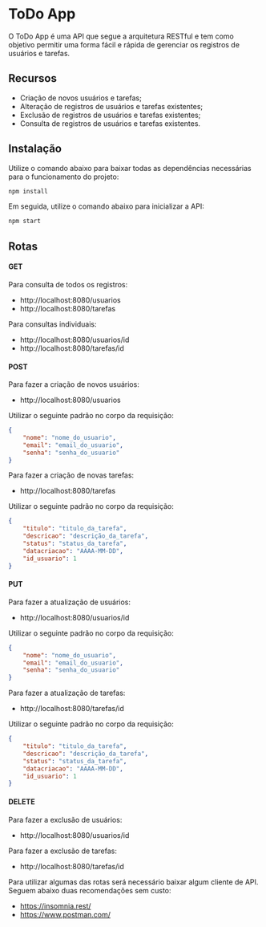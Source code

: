 # ToDo App

O ToDo App é uma API que segue a arquitetura RESTful e tem como objetivo permitir uma forma fácil e rápida de gerenciar os registros de usuários e tarefas.

## Recursos

- Criação de novos usuários e tarefas;
- Alteração de registros de usuários e tarefas existentes;
- Exclusão de registros de usuários e tarefas existentes;
- Consulta de registros de usuários e tarefas existentes.

## Instalação
Utilize o comando abaixo para baixar todas as dependências necessárias para o funcionamento do projeto:
```sh
npm install 
```
Em seguida, utilize o comando abaixo para inicializar a API:  
```sh
npm start 
```

## Rotas

#### GET
Para consulta de todos os registros:
- http://localhost:8080/usuarios
- http://localhost:8080/tarefas

Para consultas individuais:
- http://localhost:8080/usuarios/id
- http://localhost:8080/tarefas/id

#### POST
Para fazer a criação de novos usuários:
- http://localhost:8080/usuarios 

Utilizar o seguinte padrão no corpo da requisição:

```json
{
	"nome": "nome_do_usuario",
	"email": "email_do_usuario",
	"senha": "senha_do_usuario"
}
```

Para fazer a criação de novas tarefas:
- http://localhost:8080/tarefas 

Utilizar o seguinte padrão no corpo da requisição:

```json
{
	"titulo": "titulo_da_tarefa",
	"descricao": "descrição_da_tarefa",
	"status": "status_da_tarefa",
	"datacriacao": "AAAA-MM-DD",
	"id_usuario": 1
}
```

#### PUT
Para fazer a atualização de usuários:
- http://localhost:8080/usuarios/id 

Utilizar o seguinte padrão no corpo da requisição:
```json
{
	"nome": "nome_do_usuario",
	"email": "email_do_usuario",
	"senha": "senha_do_usuario"
}
```
Para fazer a atualização de tarefas:
- http://localhost:8080/tarefas/id

Utilizar o seguinte padrão no corpo da requisição:
```json
{
	"titulo": "titulo_da_tarefa",
	"descricao": "descrição_da_tarefa",
	"status": "status_da_tarefa",
	"datacriacao": "AAAA-MM-DD",
	"id_usuario": 1
}
```
#### DELETE

Para fazer a exclusão de usuários:
- http://localhost:8080/usuarios/id

Para fazer a exclusão de tarefas:
- http://localhost:8080/tarefas/id

Para utilizar algumas das rotas será necessário baixar algum cliente de API.
Seguem abaixo duas recomendações sem custo:
- https://insomnia.rest/
- https://www.postman.com/
